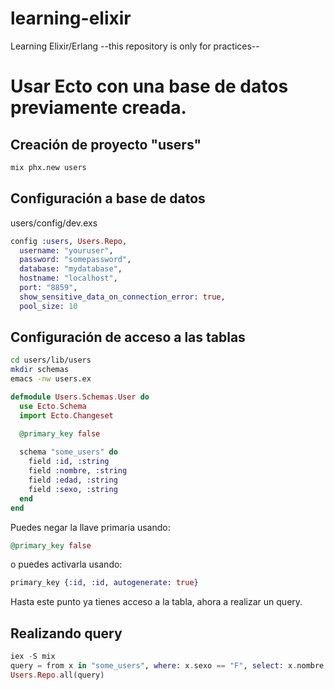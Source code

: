 # learning-elixir
Learning Elixir/Erlang --this repository is only for practices--


# Usar Ecto con una base de datos previamente creada.

## Creación de proyecto "users"

```bash
mix phx.new users
```

## Configuración a base de datos

users/config/dev.exs
```elixir
config :users, Users.Repo,
  username: "youruser",
  password: "somepassword",
  database: "mydatabase",
  hostname: "localhost",
  port: "8859",
  show_sensitive_data_on_connection_error: true,
  pool_size: 10
```

## Configuración de acceso a las tablas

```bash
cd users/lib/users
mkdir schemas
emacs -nw users.ex
```

```elixir
defmodule Users.Schemas.User do
  use Ecto.Schema
  import Ecto.Changeset

  @primary_key false
  
  schema "some_users" do
    field :id, :string
    field :nombre, :string
    field :edad, :string
    field :sexo, :string
  end
end
```

Puedes negar la llave primaria usando:

```elixir
@primary_key false
```

o puedes activarla usando:

```elixir
primary_key {:id, :id, autogenerate: true}
```

Hasta este punto ya tienes acceso a la tabla, ahora a realizar un query.

## Realizando query

```elixir
iex -S mix
query = from x in "some_users", where: x.sexo == "F", select: x.nombre
Users.Repo.all(query)
```
